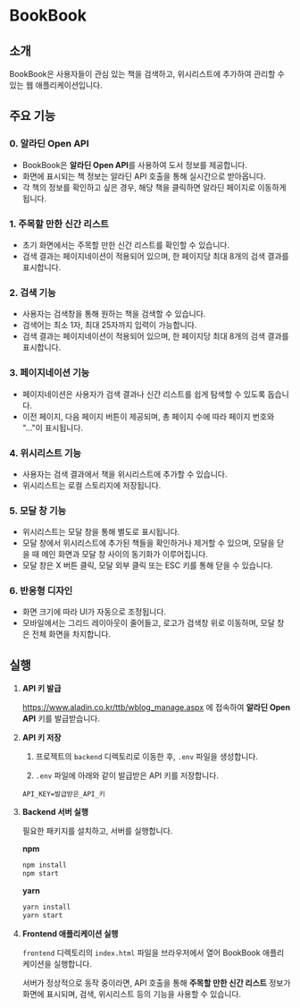 # BookBook

## 소개

BookBook은 사용자들이 관심 있는 책을 검색하고, 위시리스트에 추가하여 관리할 수 있는 웹 애플리케이션입니다.

## 주요 기능

### 0. 알라딘 Open API

- BookBook은 **알라딘 Open API**를 사용하여 도서 정보를 제공합니다.
- 화면에 표시되는 책 정보는 알라딘 API 호출을 통해 실시간으로 받아옵니다.
- 각 책의 정보를 확인하고 싶은 경우, 해당 책을 클릭하면 알라딘 페이지로 이동하게 됩니다.

### 1. 주목할 만한 신간 리스트

- 초기 화면에서는 주목할 만한 신간 리스트를 확인할 수 있습니다.
- 검색 결과는 페이지네이션이 적용되어 있으며, 한 페이지당 최대 8개의 검색 결과를 표시합니다.

### 2. 검색 기능

- 사용자는 검색창을 통해 원하는 책을 검색할 수 있습니다.
- 검색어는 최소 1자, 최대 25자까지 입력이 가능합니다.
- 검색 결과는 페이지네이션이 적용되어 있으며, 한 페이지당 최대 8개의 검색 결과를 표시합니다.

### 3. 페이지네이션 기능

- 페이지네이션은 사용자가 검색 결과나 신간 리스트를 쉽게 탐색할 수 있도록 돕습니다.
- 이전 페이지, 다음 페이지 버튼이 제공되며, 총 페이지 수에 따라 페이지 번호와 "..."이 표시됩니다.

### 4. 위시리스트 기능

- 사용자는 검색 결과에서 책을 위시리스트에 추가할 수 있습니다.
- 위시리스트는 로컬 스토리지에 저장됩니다.

### 5. 모달 창 기능

- 위시리스트는 모달 창을 통해 별도로 표시됩니다.
- 모달 창에서 위시리스트에 추가된 책들을 확인하거나 제거할 수 있으며, 모달을 닫을 때 메인 화면과 모달 창 사이의 동기화가 이루어집니다.
- 모달 창은 X 버튼 클릭, 모달 외부 클릭 또는 ESC 키를 통해 닫을 수 있습니다.

### 6. 반응형 디자인

- 화면 크기에 따라 UI가 자동으로 조정됩니다.
- 모바일에서는 그리드 레이아웃이 줄어들고, 로고가 검색창 위로 이동하며, 모달 창은 전체 화면을 차지합니다.

## 실행

1.  **API 키 발급**

    https://www.aladin.co.kr/ttb/wblog_manage.aspx 에 접속하여 **알라딘 Open API** 키를 발급받습니다.

2.  **API 키 저장**

    1. 프로젝트의 `backend` 디렉토리로 이동한 후, `.env` 파일을 생성합니다.

    2. `.env` 파일에 아래와 같이 발급받은 API 키를 저장합니다.

    ```
    API_KEY=발급받은_API_키
    ```

3.  **Backend 서버 실행**

    필요한 패키지를 설치하고, 서버를 실행합니다.

    **npm**

    ```bash
    npm install
    npm start
    ```

    **yarn**

    ```bash
    yarn install
    yarn start
    ```

4.  **Frontend 애플리케이션 실행**

    `frontend` 디렉토리의 `index.html` 파일을 브라우저에서 열어 BookBook 애플리케이션을 실행합니다.

    서버가 정상적으로 동작 중이라면, API 호출을 통해 **주목할 만한 신간 리스트** 정보가 화면에 표시되며, 검색, 위시리스트 등의 기능을 사용할 수 있습니다.

